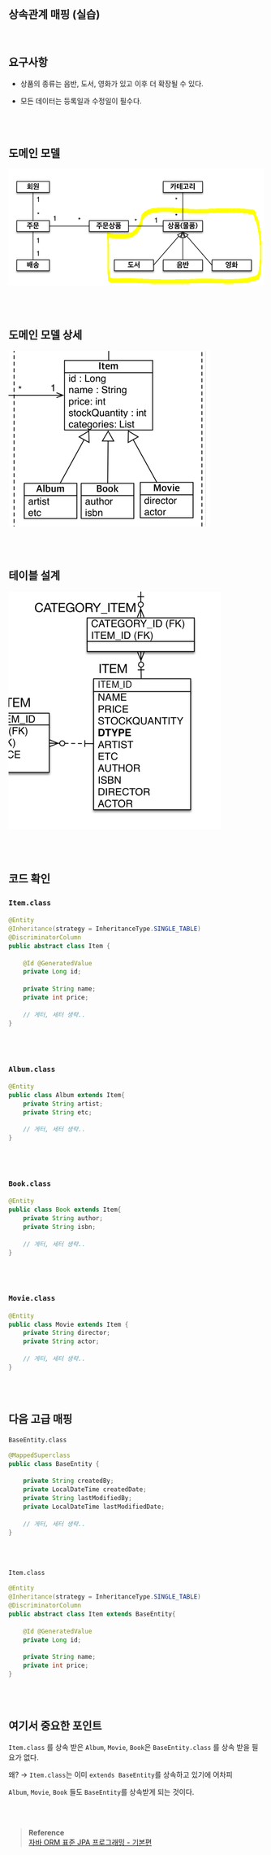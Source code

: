 ## 상속관계 매핑 (실습)

<br/>

## 요구사항

- 상품의 종류는 음반, 도서, 영화가 있고 이후 더 확장될 수 있다.

- 모든 데이터는 등록일과 수정일이 필수다.

<br/><br/>

## 도메인 모델

![이미지](/programming/img/입문365.PNG)

<br/><br/>

## 도메인 모델 상세

![이미지](/programming/img/입문366.PNG)

<br/><br/>

## 테이블 설계

![이미지](/programming/img/입문367.PNG)

<br/><br/>

## 코드 확인

### `Item.class`

```java
@Entity
@Inheritance(strategy = InheritanceType.SINGLE_TABLE)
@DiscriminatorColumn
public abstract class Item {

    @Id @GeneratedValue
    private Long id;

    private String name;
    private int price;

    // 게터, 세터 생략..
}
```

<br/><br/>

### `Album.class`

```java
@Entity
public class Album extends Item{
    private String artist;
    private String etc;

    // 게터, 세터 생략..
}
```

<br/><br/>

### `Book.class`

```java
@Entity
public class Book extends Item{
    private String author;
    private String isbn;

    // 게터, 세터 생략..
}
```

<br/><br/>

### `Movie.class`

```java
@Entity
public class Movie extends Item {
    private String director;
    private String actor;

    // 게터, 세터 생략..
}
```

<br/><br/>

## 다음 고급 매핑

`BaseEntity.class`

```java
@MappedSuperclass
public class BaseEntity {

    private String createdBy;
    private LocalDateTime createdDate;
    private String lastModifiedBy;
    private LocalDateTime lastModifiedDate;

    // 게터, 세터 생략..
}
```

<br/><br/>

`Item.class`

```java
@Entity
@Inheritance(strategy = InheritanceType.SINGLE_TABLE)
@DiscriminatorColumn
public abstract class Item extends BaseEntity{

    @Id @GeneratedValue
    private Long id;

    private String name;
    private int price;
}
```

<br/><br/>

## 여기서 중요한 포인트

`Item.class` 를 상속 받은 `Album`, `Movie`, `Book`은 `BaseEntity.class` 를 상속 받을 필요가 없다.

왜? → `Item.class`는 이미 `extends BaseEntity`를 상속하고 있기에 어차피

`Album`, `Movie`, `Book` 들도 `BaseEntity`를 상속받게 되는 것이다.


<br/><br/>

>**Reference** <br/>[자바 ORM 표준 JPA 프로그래밍 - 기본편](https://www.inflearn.com/course/ORM-JPA-Basic)

